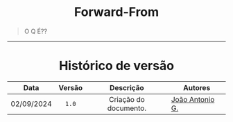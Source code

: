 <center>

# Forward-From

</center>

> O Q É??

---

<center>

# Histórico de versão

</center>

<div style="margin: 0 auto; width: fit-content;">

|    Data    | Versão |       Descrição       | Autores                                          |
|:----------:|:------:|:---------------------:|--------------------------------------------------|
| 02/09/2024 | `1.0`  | Criação do documento. | [João Antonio G.](https://github.com/joaoseisei) |

</div>